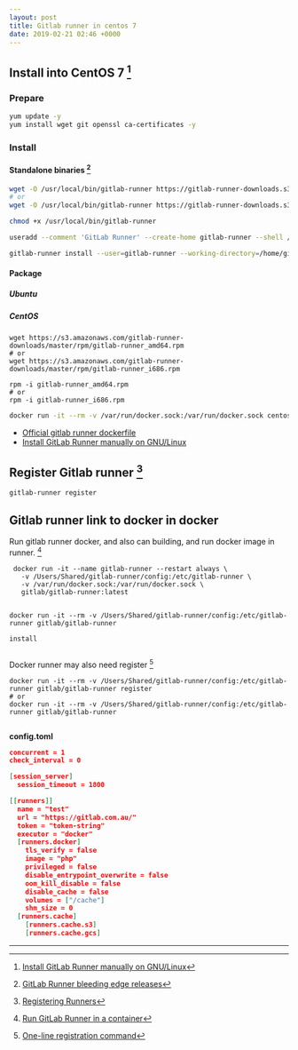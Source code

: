 ```yaml
---
layout: post
title: Gitlab runner in centos 7
date: 2019-02-21 02:46 +0000
---
```


## Install into CentOS 7 [^4]

[^4]: [Install GitLab Runner manually on GNU/Linux](https://docs.gitlab.com/runner/install/linux-manually.html)

### Prepare

```bash
yum update -y
yum install wget git openssl ca-certificates -y

```

### Install 

#### Standalone binaries [^5]

[^5]: [GitLab Runner bleeding edge releases](https://docs.gitlab.com/runner/install/bleeding-edge.html)

```bash
wget -O /usr/local/bin/gitlab-runner https://gitlab-runner-downloads.s3.amazonaws.com/latest/binaries/gitlab-runner-linux-amd64
# or
wget -O /usr/local/bin/gitlab-runner https://gitlab-runner-downloads.s3.amazonaws.com/latest/binaries/gitlab-runner-linux-386

chmod +x /usr/local/bin/gitlab-runner

useradd --comment 'GitLab Runner' --create-home gitlab-runner --shell /bin/bash

gitlab-runner install --user=gitlab-runner --working-directory=/home/gitlab-runner


```

#### Package 

##### Ubuntu

##### CentOS

```
wget https://s3.amazonaws.com/gitlab-runner-downloads/master/rpm/gitlab-runner_amd64.rpm
# or
wget https://s3.amazonaws.com/gitlab-runner-downloads/master/rpm/gitlab-runner_i686.rpm

rpm -i gitlab-runner_amd64.rpm
# or
rpm -i gitlab-runner_i686.rpm

```


```bash
docker run -it --rm -v /var/run/docker.sock:/var/run/docker.sock centos /bin/bash

```

* [Official gitlab runner dockerfile](https://hub.docker.com/r/gitlab/gitlab-runner/dockerfile)
* [Install GitLab Runner manually on GNU/Linux](https://docs.gitlab.com/runner/install/linux-manually.html)


## Register Gitlab runner [^1]

[^1]: [Registering Runners](https://docs.gitlab.com/runner/register/index.html)

```
gitlab-runner register
```

## Gitlab runner link to docker in docker

Run gitlab runner docker, and also can building, and run docker image in runner. [^3]

[^3]: [Run GitLab Runner in a container](https://docs.gitlab.com/runner/install/docker.html)

```
 docker run -it --name gitlab-runner --restart always \
   -v /Users/Shared/gitlab-runner/config:/etc/gitlab-runner \
   -v /var/run/docker.sock:/var/run/docker.sock \
   gitlab/gitlab-runner:latest


docker run -it --rm -v /Users/Shared/gitlab-runner/config:/etc/gitlab-runner gitlab/gitlab-runner

install


```

Docker runner may also need register [^2]

[^2]: [One-line registration command](https://docs.gitlab.com/runner/register/index.html#docker)

```
docker run -it --rm -v /Users/Shared/gitlab-runner/config:/etc/gitlab-runner gitlab/gitlab-runner register
# or 
docker run -it --rm -v /Users/Shared/gitlab-runner/config:/etc/gitlab-runner gitlab/gitlab-runner


```


**config.toml**

```json
concurrent = 1
check_interval = 0

[session_server]
  session_timeout = 1800

[[runners]]
  name = "test"
  url = "https://gitlab.com.au/"
  token = "token-string"
  executor = "docker"
  [runners.docker]
    tls_verify = false
    image = "php"
    privileged = false
    disable_entrypoint_overwrite = false
    oom_kill_disable = false
    disable_cache = false
    volumes = ["/cache"]
    shm_size = 0
  [runners.cache]
    [runners.cache.s3]
    [runners.cache.gcs]

```







---

